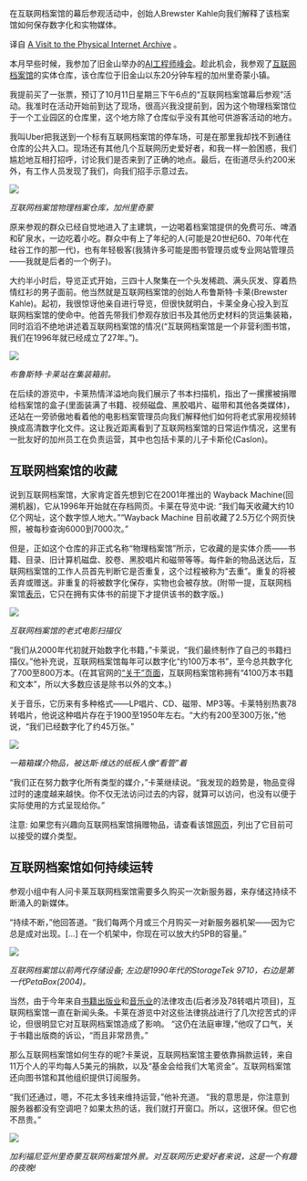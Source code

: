 <!-- 
# 参观物理互联网档案馆
https://cdn.thenewstack.io/media/2023/10/ee92f4c5-brewsterkahle_snanning2-1024x717.jpg
 -->

在互联网档案馆的幕后参观活动中，创始人Brewster Kahle向我们解释了该档案馆如何保存数字化和实物媒体。

译自 [A Visit to the Physical Internet Archive](https://thenewstack.io/a-visit-to-the-physical-internet-archive/) 。

本月早些时候，我参加了旧金山举办的[AI工程师峰会](https://thenewstack.io/ai-engineer-summit-wrap-up-and-interview-with-co-founder-swyx/)。趁此机会，我参观了[互联网档案馆](https://archive.org/)的实体仓库，该仓库位于旧金山以东20分钟车程的加州里奇蒙小镇。

我提前买了一张票，预订了10月11日星期三下午6点的“互联网档案馆幕后参观”活动。我准时在活动开始前到达了现场，很高兴我没提前到，因为这个物理档案馆位于一个工业园区的仓库里，这个地方除了仓库似乎没有其他可供游客活动的地方。

我叫Uber把我送到一个标有互联网档案馆的停车场，可是在那里我却找不到通往仓库的公共入口。现场还有其他几个互联网历史爱好者，和我一样一脸困惑，我们尴尬地互相打招呼，讨论我们是否来到了正确的地点。最后，在街道尽头约200米外，有工作人员发现了我们，向我们招手示意过去。

![](https://cdn.thenewstack.io/media/2023/10/4e41cd51-ia_outside.jpeg)

*互联网档案馆物理档案仓库，加州里奇蒙*

原来参观的群众已经自觉地进入了主建筑，一边喝着档案馆提供的免费可乐、啤酒和矿泉水，一边吃着小吃。群众中有上了年纪的人(可能是20世纪60、70年代在硅谷工作的那一代)，也有年轻极客(我猜许多可能是图书管理员或专业网站管理员——我就是后者的一个例子)。

大约半小时后，导览正式开始，三四十人聚集在一个头发稀疏、满头灰发、穿着热情红衫的男子面前。他当然就是互联网档案馆的创始人布鲁斯特·卡莱(Brewster Kahle)。起初，我很惊讶他亲自进行导览，但很快就明白，卡莱全身心投入到互联网档案馆的使命中。他首先带我们参观存放旧书及其他历史材料的货运集装箱，同时滔滔不绝地讲述着互联网档案馆的情况(“互联网档案馆是一个非营利图书馆，我们在1996年就已经成立了27年。”)。

![](https://cdn.thenewstack.io/media/2023/10/5a9caca3-brewster_containers.jpg)

*布鲁斯特·卡莱站在集装箱前。*

在后续的游览中，卡莱热情洋溢地向我们展示了书本扫描机，指出了一摞摞被捐赠给档案馆的盒子(里面装满了书籍、视频磁盘、黑胶唱片、磁带和其他各类媒体)，还站在一旁骄傲地看着他的电影档案管理员向我们解释他们如何将老式家用视频转换成高清数字化文件。这让我近距离看到了互联网档案馆的日常运作情况，这里有一批友好的加州员工在负责运营，其中也包括卡莱的儿子卡斯伦(Caslon)。

## 互联网档案馆的收藏

说到互联网档案馆，大家肯定首先想到它在2001年推出的 Wayback Machine(回溯机器)，它从1996年开始就在存档网页。卡莱在导览中说: “我们每天收藏大约10亿个网址，这个数字惊人地大。”“Wayback Machine 目前收藏了2.5万亿个网页快照，被每秒查询6000到7000次。”

但是，正如这个仓库的非正式名称“物理档案馆”所示，它收藏的是实体介质——书籍、目录、旧计算机磁盘、胶卷、黑胶唱片和磁带等等。每件新的物品送达后，互联网档案馆的工作人员首先判断它是否重复，这个过程被称为“去重”。重复的将被丢弃或赠送。非重复的将被数字化保存，实物也会被存放。(附带一提，互联网档案馆[表示](https://blog.archive.org/2020/03/30/internet-archive-responds-why-we-released-the-national-emergency-library/)，它只在拥有实体书的前提下才提供该书的数字版。)

![](https://cdn.thenewstack.io/media/2023/10/a0223d87-ia_film_archiver.jpeg)

_互联网档案馆的老式电影扫描仪_

“我们从2000年代初就开始数字化书籍，”卡莱说，“我们最终制作了自己的书籍扫描仪。”他补充说，互联网档案馆每年可以数字化“约100万本书”，至今总共数字化了700至800万本。(在其官网的[“关于”页面](https://archive.org/about)，互联网档案馆称拥有“4100万本书籍和文本”，所以大多数应该是除书以外的文本。)

关于音乐，它历来有多种格式——LP唱片、CD、磁带、MP3等。卡莱特别热衷78转唱片，他说这种唱片存在于1900至1950年左右。“大约有200至300万张，”他说，“我们已经数字化了约45万张。”

![](https://cdn.thenewstack.io/media/2023/10/8a3a7e6c-ia_boxes.jpeg)

_一箱箱媒介物品，被达斯·维达的纸板人像“看管”着_

“我们正在努力数字化所有类型的媒介，”卡莱继续说。“我发现的趋势是，物品变得过时的速度越来越快。你不仅无法访问过去的内容，就算可以访问，也没有以便于实际使用的方式呈现给你。”

注意: 如果您有兴趣向互联网档案馆捐赠物品，请查看该馆[网页](https://help.archive.org/help/media-types-for-donations/)，列出了它目前可以接受的媒介类型。

## 互联网档案馆如何持续运转

参观小组中有人问卡莱互联网档案馆需要多久购买一次新服务器，来存储这持续不断涌入的新媒体。

“持续不断，”他回答道。“我们每两个月或三个月购买一对新服务器机架——因为它总是成对出现。\[...\] 在一个机架中，你现在可以放大约5PB的容量。”

![](https://cdn.thenewstack.io/media/2023/10/5e7ae12e-ia_data2.jpeg)

_互联网档案馆以前两代存储设备; 左边是1990年代的StorageTek 9710，右边是第一代PetaBox(2004)。_

当然，由于今年来自[书籍出版业](https://www.publishersweekly.com/pw/by-topic/industry-news/publisher-news/article/91795-hachette-v-internet-archive-all-our-coverage.html)和[音乐业](https://arstechnica.com/tech-policy/2023/08/record-labels-sue-internet-archive-for-digitizing-obsolete-vintage-records/)的法律攻击(后者涉及78转唱片项目)，互联网档案馆一直在新闻头条。卡莱在游览中对这些法律挑战进行了几次挖苦式的评论，但很明显它对互联网档案馆造成了影响。 “这仍在法庭审理，”他叹了口气，关于书籍出版商的诉讼，“而且非常昂贵。”

那么互联网档案馆如何生存的呢?卡莱说，互联网档案馆主要依靠捐款运转，来自11万个人的平均每人5美元的捐款，以及“基金会给我们大笔资金”。互联网档案馆还向图书馆和其他组织提供订阅服务。

“我们还通过，嗯，不花太多钱来维持运营，”他补充道。 “我的意思是，你注意到服务器都没有空调吧？如果太热的话，我们就打开窗口。所以，这很环保。但它也不昂贵。”

![](https://cdn.thenewstack.io/media/2023/10/87b4244b-ia_physical_archive_street.jpeg)

_加利福尼亚州里奇蒙互联网档案馆外景。对互联网历史爱好者来说，这是一个有趣的夜晚!_